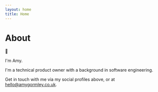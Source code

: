 ```yaml
---
layout: home
title: Home
---
```


# About

:wave:

I'm Amy.

I'm a technical product owner with a background in software engineering.

Get in touch with me via my social profiles above, or at [hello@amygormley.co.uk](mailto://hello@amygormley.co.uk).
